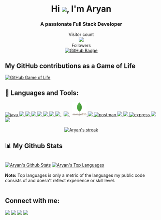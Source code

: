 <div align="center">
</div>

<h1 align="center">Hi <img src="https://raw.githubusercontent.com/MartinHeinz/MartinHeinz/master/wave.gif" width="30px">, I'm Aryan</h1>
<h3 align="center">A passionate Full Stack Developer</h3>

<p align="center"> 
  Visitor count<br>
  <img src="https://profile-counter.glitch.me/AryanBagade/count.svg" /><br>
  Followers<br>
  <a href="https://github.com/AryanBagade?tab=followers"><img src="https://img.shields.io/github/followers/AryanBagade?label=Followers&style=social" alt="GitHub Badge"></a>
</p>

## My GitHub contributions as a Game of Life

[![GitHub Game of Life](https://github4life.herokuapp.com/AryanBagade.gif?z=6)](https://github4life.herokuapp.com/TheAaryan)

## 🚀 Languages and Tools:

<p align="left"> 
    <a href="https://www.java.com" target="_blank"> <img alt="java" src="https://img.icons8.com/color/48/000000/java-coffee-cup-logo.png"/> </a>
    <a href="https://reactjs.org/" target="_blank"> <img src="https://img.icons8.com/color/48/000000/react-native.png"/> </a>
    <a href="https://developer.mozilla.org/en-US/docs/Web/JavaScript" target="_blank"> <img src="https://img.icons8.com/color/48/000000/javascript.png"/> </a> 
    <a href="https://www.w3.org/html/" target="_blank"> <img src="https://img.icons8.com/color/48/000000/html-5.png"/> </a> 
    <a href="https://www.w3schools.com/css/" target="_blank"> <img src="https://img.icons8.com/color/48/000000/css3.png"/> </a> 
    <a href="https://getbootstrap.com" target="_blank"> <img src="https://img.icons8.com/color/48/000000/bootstrap.png"/> </a> 
    <a href="https://www.python.org" target="_blank"> <img src="https://img.icons8.com/color/48/000000/python.png"/> </a> 
    <a style="padding-right:8px;" href="https://nodejs.org" target="_blank"> <img src="https://img.icons8.com/color/48/000000/nodejs.png"/> </a> 
    <a style="padding-right:8px;" href="https://www.mysql.com/" target="_blank"> <img src="https://img.icons8.com/fluent/50/000000/mysql-logo.png"/> </a>
    <a href="https://www.mongodb.com/" target="_blank"> <img src="https://raw.githubusercontent.com/devicons/devicon/master/icons/mongodb/mongodb-original-wordmark.svg" alt="mongodb" width="48" height="48"/> </a> 
    <a href="https://firebase.google.com/" target="_blank"> <img src="https://img.icons8.com/color/48/000000/firebase.png"/> </a> 
    <a href="https://postman.com" target="_blank"> <img src="https://www.vectorlogo.zone/logos/getpostman/getpostman-icon.svg" alt="postman" width="45" height="45"/> </a>   
    <a href="https://git-scm.com/" target="_blank"> <img src="https://img.icons8.com/color/48/000000/git.png"/> </a> 
    <a href="https://redux.js.org" target="_blank"> <img src="https://img.icons8.com/color/48/000000/redux.png"/> </a>
    <a href="https://expressjs.com" target="_blank"> <img src="https://img.icons8.com/ios-filled/50/000000/js.png" alt="express" width="40" height="40"/> </a>
    <a href="https://www.w3schools.com/CPP/default.asp" target="_blank"><img src="https://img.icons8.com/color/48/000000/c-plus-plus-logo.png"/> </a>
    <a href="https://www.javatpoint.com/c-programming-language-tutorial" target="_blank"><img src="https://img.icons8.com/color/48/000000/c-programming.png"/> </a>
</p>

<p align="center">
    <a href="https://github.com/AryanBagade/github-readme-streak-stats">
        <img title="🔥 Get streak stats for your profile at git.io/streak-stats" alt="Aryan's streak" src="https://github-readme-streak-stats.herokuapp.com/?user=AryanBagade&theme=chartreuse-dark&background=060A0CD0"/>
    </a>
</p>

## 📊 My Github Stats

  <br/>
    <a href="https://github.com/AryanBagade/github-readme-stats"><img alt="Aryan's Github Stats" src="https://github-readme-stats.vercel.app/api?username=AryanBagade&show_icons=true&count_private=true&theme=chartreuse-dark&hide_border=true&bg_color=0D1117" /></a>
  <a href="https://github.com/AryanBagade/github-readme-stats"><img alt="Aryan's Top Languages" src="https://github-readme-stats.vercel.app/api/top-langs/?username=AryanBagade&langs_count=8&count_private=true&layout=compact&theme=chartreuse-dark&hide_border=true&bg_color=0D1117" /></a>
  <br/>
  <br>
  <b>Note:</b> Top languages is only a metric of the languages my public code consists of and doesn't reflect experience or skill level.

  <br/>
  <br>


## Connect with me:
<p align="left">

<a href = "https://www.linkedin.com/in/AryanBagade/"><img src="https://img.icons8.com/clouds/65/000000/linkedin.png"/></a>
<a href = "https://twitter.com/thexryxn"><img src="https://img.icons8.com/clouds/65/000000/twitter.png"/></a>
<a href = "https://www.instagram.com/thexryxn/"><img src="https://img.icons8.com/clouds/65/000000/instagram.png"/></a>
<a href = "https://mail.google.com/mail/u/0/#inbox?compose=GFrJzlCgMSjLDqlpgjbPQWSHLTJznTqxzPLKDCqjFwXGqhCJxVXMNdsvGSntVdzKJVbh"><img src="https://img.icons8.com/clouds/65/000000/gmail-new.png"/></a>

</p>


